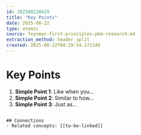 ```yaml
---
id: 202508220429
title: "Key Points"
date: 2025-08-22
type: atomic
source: feynman-first-principles-pkm-research.md
extraction_method: header_split
created: 2025-08-22T04:29:54.171148
---
```


# Key Points

1. **Simple Point 1**: Like when you...
2. **Simple Point 2**: Similar to how...
3. **Simple Point 3**: Just as...
```

## Connections
- Related concepts: [[to-be-linked]]
